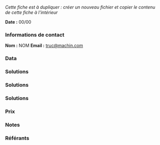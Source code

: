*Cette fiche est à dupliquer : créer un nouveau fichier et copier le contenu de cette fiche à l'intérieur*

**Date :** 00/00

### Informations de contact
**Nom :** NOM
**Email :** truc@machin.com

### Data

### Solutions

### Solutions

### Solutions

### Prix

### Notes

>  
>  
>  
>  


### Référants
